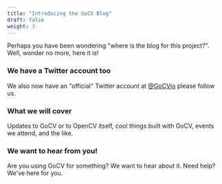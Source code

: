 ```yaml
---
title: "Introducing the GoCV Blog"
draft: false
weight: 3
---
```


Perhaps you have been wondering "where is the blog for this project?". Well, wonder no more, here it is!

### We have a Twitter account too

We also now have an "official" Twitter account at [@GoCVio](https://twitter.com/GoCVio) please follow us.

### What we will cover

Updates to GoCV or to OpenCV itself, cool things built with GoCV, events we attend, and the like.

### We want to hear from you!

Are you using GoCV for something? We want to hear about it. Need help? We've here for you.
